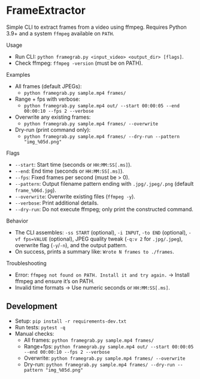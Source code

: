 # FrameExtractor

Simple CLI to extract frames from a video using ffmpeg. Requires Python 3.9+ and a system `ffmpeg` available on `PATH`.

Usage
- Run CLI: `python framegrab.py <input_video> <output_dir> [flags]`.
- Check ffmpeg: `ffmpeg -version` (must be on PATH).

Examples
- All frames (default JPEGs):
  - `python framegrab.py sample.mp4 frames/`
- Range + fps with verbose:
  - `python framegrab.py sample.mp4 out/ --start 00:00:05 --end 00:00:10 --fps 2 --verbose`
 - Overwrite any existing frames:
   - `python framegrab.py sample.mp4 frames/ --overwrite`
- Dry-run (print command only):
  - `python framegrab.py sample.mp4 frames/ --dry-run --pattern "img_%05d.png"`

Flags
- `--start`: Start time (seconds or `HH:MM:SS[.ms]`).
- `--end`: End time (seconds or `HH:MM:SS[.ms]`).
- `--fps`: Fixed frames per second (must be > 0).
- `--pattern`: Output filename pattern ending with `.jpg/.jpeg/.png` (default `frame_%06d.jpg`).
- `--overwrite`: Overwrite existing files (`ffmpeg -y`).
- `--verbose`: Print additional details.
- `--dry-run`: Do not execute ffmpeg; only print the constructed command.

Behavior
- The CLI assembles: `-ss START` (optional), `-i INPUT`, `-to END` (optional), `-vf fps=VALUE` (optional), JPEG quality tweak (`-q:v 2` for `.jpg/.jpeg`), overwrite flag (`-y`/`-n`), and the output pattern.
- On success, prints a summary like: `Wrote N frames to ./frames`.

Troubleshooting
- Error: `ffmpeg not found on PATH. Install it and try again.` → Install ffmpeg and ensure it’s on PATH.
- Invalid time formats → Use numeric seconds or `HH:MM:SS[.ms]`.

## Development

- Setup: `pip install -r requirements-dev.txt`
- Run tests: `pytest -q`
- Manual checks:
  - All frames: `python framegrab.py sample.mp4 frames/`
  - Range+fps: `python framegrab.py sample.mp4 out/ --start 00:00:05 --end 00:00:10 --fps 2 --verbose`
  - Overwrite: `python framegrab.py sample.mp4 frames/ --overwrite`
  - Dry-run: `python framegrab.py sample.mp4 frames/ --dry-run --pattern "img_%05d.png"`
